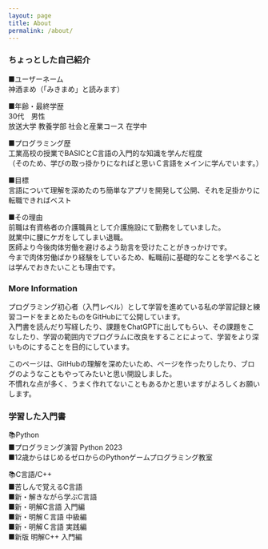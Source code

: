 ```yaml
---
layout: page
title: About
permalink: /about/
---
```


### ちょっとした自己紹介

■ユーザーネーム  
神酒まめ（「みきまめ」と読みます）  

■年齢・最終学歴  
30代　男性  
放送大学 教養学部 社会と産業コース 在学中

■プログラミング歴  
工業高校の授業でBASICとC言語の入門的な知識を学んだ程度  
（そのため、学びの取っ掛かりになればと思いＣ言語をメインに学んでいます。）  

■目標  
言語について理解を深めたのち簡単なアプリを開発して公開、それを足掛かりに転職できればベスト  

■その理由  
前職は有資格者の介護職員として介護施設にて勤務をしていました。  
就業中に腰にケガをしてしまい退職。  
医師より今後肉体労働を避けるよう助言を受けたことがきっかけです。  
今まで肉体労働ばかり経験をしているため、転職前に基礎的なことを学べることは学んでおきたいことも理由です。  
  
### More Information

プログラミング初心者（入門レベル）として学習を進めている私の学習記録と練習コードをまとめたものをGitHubにて公開しています。  
入門書を読んだり写経したり、課題をChatGPTに出してもらい、その課題をこなしたり、学習の範囲内でプログラムに改良をすることによって、学習をより深いものにすることを目的にしています。  

このページは、GitHubの理解を深めたいため、ページを作ったりしたり、ブログのようなこともやってみたいと思い開設しました。  
不慣れな点が多く、うまく作れてないこともあるかと思いますがよろしくお願いします。  

  
### 学習した入門書

📚Python  
■プログラミング演習 Python 2023  
■12歳からはじめるゼロからのPythonゲームプログラミング教室  

📚C言語/C++  
■苦しんで覚えるC言語  
■新・解きながら学ぶC言語  
■新・明解C言語 入門編  
■新・明解Ｃ言語 中級編  
■新・明解Ｃ言語 実践編  
■新版 明解C++ 入門編  
